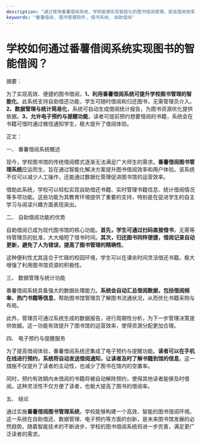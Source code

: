 ```yaml
---
description: "通过使用番薯借阅系统，学校能够实现智能化的图书借阅管理，提高借阅效率，优化读者体验。"
keywords: "番薯借阅, 图书管理软件, 借书系统, 自助借阅"
---
```

# 学校如何通过番薯借阅系统实现图书的智能借阅？

摘要：

为了实现高效、便捷的图书借阅，**1、利用番薯借阅系统可提升学校图书管理的智能化**。此系统支持自助借还功能，学生可随时借阅和归还图书，无需管理员介入。**2、数据管理与统计简易化**，系统可自动生成借阅统计报告，为图书资源优化提供依据。**3、允许电子预约与提醒功能**，读者可提前预约想要借阅的书籍，系统会在书籍可借时通过微信通知学生，极大提升了借阅体验。

正文：

一、 番薯借阅系统概述

现今，学校图书馆的传统借阅模式逐渐无法满足广大师生的需求。**番薯借阅图书管理系统**应运而生，旨在通过智能化解决方案提升图书借阅效率和用户体验。该系统不仅可以减少人工操作，还能通过数据化管理促进图书馆的运营效率。 

借助此系统，学校可以轻松实现自助借还书籍、实时管理书籍信息、统计借阅情况等多项功能。这些功能为其教育环境提供了重要的支持，特别是在促进学生的自主学习与阅读兴趣方面表现突出。

二、 自助借阅功能的优势

自助借阅已成为现代图书馆的核心功能。**首先，学生可通过扫码直接借书**，无需等待管理员的批准，大大缩短了借书时间。**其次，归还图书同样便捷，借阅记录自动更新，避免了人为错误，提高了图书管理的精确性**。

这种便利性尤其适合于忙碌的校园环境，学生可以在课余时间灵活借还书籍，极大增强了利用图书馆资源的积极性。

三、 数据管理与统计功能

番薯借阅系统具备强大的数据处理能力。**系统会自动汇总借阅数据，包括借阅频率、热门书籍等信息**，帮助图书馆管理员了解图书流通状况，从而优化书籍采购与布局。

此外，管理员可通过系统生成的数据报告，进行周期性分析，为下一步管理决策提供依据。这一功能有效提升了图书馆的运营效率，使得资源分配更加合理。

四、 电子预约与提醒服务

为了提高借阅体验，番薯借阅系统还集成了电子预约与提醒功能。**读者可以在手机在线进行预约，系统将自动发送借阅通知，让读者及时了解书籍到馆的信息**。这一措施不仅提升了读者的主动性，也减少了图书在馆内的空置率。

同时，预约有效期内未借阅的书籍将被自动解除预约，使得其他读者能够及时借阅。这种灵活性不仅方便了读者，也极大提高了图书的借阅率。

五、 结论

通过实施**番薯借阅图书管理系统**，学校能够构建一个高效、智能的图书借阅环境。这一系统在自助借还、数据管理、电子预约等方面的创新，是未来图书馆发展的必然趋势。随着智能技术的不断进步，学校的图书借阅系统将进一步完善，满足更广泛读者的需求。
